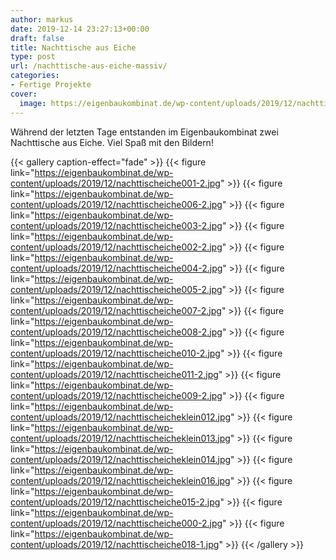 ```yaml
---
author: markus
date: 2019-12-14 23:27:13+00:00
draft: false
title: Nachttische aus Eiche
type: post
url: /nachttische-aus-eiche-massiv/
categories:
- Fertige Projekte
cover:
  image: https://eigenbaukombinat.de/wp-content/uploads/2019/12/nachttischeiche018-1.jpg
---
```





Während der letzten Tage entstanden im Eigenbaukombinat zwei Nachttische aus Eiche.
Viel Spaß mit den Bildern!


<!-- more -->

  {{< gallery caption-effect="fade" >}}
{{< figure link="https://eigenbaukombinat.de/wp-content/uploads/2019/12/nachttischeiche001-2.jpg" >}}
{{< figure link="https://eigenbaukombinat.de/wp-content/uploads/2019/12/nachttischeiche006-2.jpg" >}}
{{< figure link="https://eigenbaukombinat.de/wp-content/uploads/2019/12/nachttischeiche003-2.jpg" >}}
{{< figure link="https://eigenbaukombinat.de/wp-content/uploads/2019/12/nachttischeiche002-2.jpg" >}}
{{< figure link="https://eigenbaukombinat.de/wp-content/uploads/2019/12/nachttischeiche004-2.jpg" >}}
{{< figure link="https://eigenbaukombinat.de/wp-content/uploads/2019/12/nachttischeiche005-2.jpg" >}}
{{< figure link="https://eigenbaukombinat.de/wp-content/uploads/2019/12/nachttischeiche007-2.jpg" >}}
{{< figure link="https://eigenbaukombinat.de/wp-content/uploads/2019/12/nachttischeiche008-2.jpg" >}}
{{< figure link="https://eigenbaukombinat.de/wp-content/uploads/2019/12/nachttischeiche010-2.jpg" >}}
{{< figure link="https://eigenbaukombinat.de/wp-content/uploads/2019/12/nachttischeiche011-2.jpg" >}}
{{< figure link="https://eigenbaukombinat.de/wp-content/uploads/2019/12/nachttischeiche009-2.jpg" >}}
{{< figure link="https://eigenbaukombinat.de/wp-content/uploads/2019/12/nachttischeicheklein012.jpg" >}}
{{< figure link="https://eigenbaukombinat.de/wp-content/uploads/2019/12/nachttischeicheklein013.jpg" >}}
{{< figure link="https://eigenbaukombinat.de/wp-content/uploads/2019/12/nachttischeicheklein014.jpg" >}}
{{< figure link="https://eigenbaukombinat.de/wp-content/uploads/2019/12/nachttischeicheklein016.jpg" >}}
{{< figure link="https://eigenbaukombinat.de/wp-content/uploads/2019/12/nachttischeiche015-2.jpg" >}}
{{< figure link="https://eigenbaukombinat.de/wp-content/uploads/2019/12/nachttischeiche000-2.jpg" >}}
{{< figure link="https://eigenbaukombinat.de/wp-content/uploads/2019/12/nachttischeiche018-1.jpg" >}}
{{< /gallery >}}
